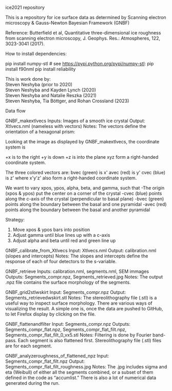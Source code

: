 ice2021 repository

This is a repository for ice surface data as determined by Scanning electron microscopy & Gauss-Newton Bayesian Framework (GNBF)

Reference:
Butterfield et al, Quantitative three-dimensional ice roughness from scanning electron microscopy, J. Geophys. Res.: Atmospheres, 122, 3023-3041 (2017).


How to install dependencies:

pip install numpy-stl # see https://pypi.python.org/pypi/numpy-stl:
pip install f90nml
pip install reliability

This is work done by:  
Steven Neshyba (prior to 2020)  
Steven Neshyba and Kayden Lynch (2020)  
Steven Neshyba and Natalie Reszka (2021)  
Steven Neshyba, Tia Böttger, and Rohan Crossland (2023)

Data flow

GNBF_makextlvecs
Inputs: Images of a smooth ice crystal 
Output: Xtlvecs.nml (nameless with vectors)
Notes: The vectors define the orientation of a hexagonal prism:

Looking at the image as displayed by GNBF_makextlvecs, the coordinate system is

+x is to the right
+y is down
+z is into the plane
xyz form a right-handed coordinate system.

The three colored vectors are:
bvec (green) is x'
avec (red) is y'
cvec (blue) is z'
where x'y'z' also form a right-handed coordinate system.

We want to vary xpos, ypos, alpha, beta, and gamma, such that
-The origin (xpos & ypos) put the center on a corner of the crystal
-cvec (blue) points along the c-axis of the crystal (perpendicular to basal plane)
-bvec (green) points along the boundary between the basal and one pyramidal
-avec (red) points along the boundary between the basal and another pyramidal

Strategy:
1. Move xpos & ypos bars into position
2. Adjust gamma until blue lines up with a c-axis
3. Adjust alpha and beta until red and green line up

GNBF_calibrate_from_Xtlvecs
Input: Xtlvecs.nml
Output: calibration.nml (slopes and intercepts)
Notes: The slopes and intercepts define the response of each of four detectors to the s-variable.

GNBF_retrieve 
Inputs: calibration.nml, segments.nml, SEM immages
Outputs: Segments_compr.npz, Segments_retrieved.jpg
Notes: The output .npz file contains the surface morphology of the segments.

GNBF_grid2stlwskirt
Input: Segments_compr.npz
Output: Segments_retrievedwskirt.stl
Notes: The stereolithography file (.stl) is a useful way to inspect surface morphology. There are various ways of visualizing the result. A simple one is, once the data are pushed to GitHub, to let Firefox display by clicking on the file.

GNBF_flattenandfilter
Input: Segments_compr.npz
Outputs: Segments_compr_flat.npz, Segments_compr_flat_filt.npz, Segments_compr_flat_filt_0_vx5.stl
Notes: Filtering is done by Fourier band-pass. Each segment is also flattened first. Stereolithography file (.stl) files are for each segment.

GNBF_analyzeroughness_of_flattened_npz
Input: Segments_compr_flat_filt.npz
Output: Segments_compr_flat_filt_roughness.jpg
Notes: The .jpg includes sigma and eta (Weibull) of either all the segments combined, or a subset of them defined in the code as “accumlist.” There is also a lot of numerical data generated during the run.
